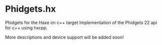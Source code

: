 # Phidgets.hx
Phidgets for the Haxe on c++ target
Implementation of the Phidgets 22 api for c++ using hxcpp.

More descriptions and device support will be added soon!
